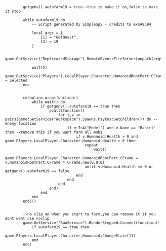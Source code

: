 			getgenv().autofarm19 = true--true to make it on,false to make it stop
	
			while autofarm19 do
				-- Script generated by SimpleSpy - credits to exx#9394
	
				local args = {
					[1] = "GetQuest",
					[2] = 19
				}
	
				game:GetService("ReplicatedStorage").RemoteEvent:FireServer(unpack(args))
	
				wait(5)
				game:GetService("Players").LocalPlayer.Character.HumanoidRootPart.CFrame = Selected
			end
	
	
			coroutine.wrap(function()
				while wait() do
					if getgenv().autofarm19 == true then
						pcall(function()
							for i,v in pairs(game:GetService("Workspace").Spawns.Psykos:GetChildren()) do --enemy location
								if v:IsA("Model") and v.Name == "Bahiri" then --remove this if you want farm all mobs 
									if v.Humanoid.Health > 0 and game.Players.LocalPlayer.Character.Humanoid.Health > 0 then
										repeat
											wait()
											game.Players.LocalPlayer.Character.HumanoidRootPart.CFrame = v.HumanoidRootPart.CFrame * CFrame.new(0,0,0)
										until v.Humanoid.Health <= 0 or getgenv().autofarm19 == false
									end
								end
							end
						end)
					end
				end
			end)()
	
	
			--no clip on when you start to farm,you can remove it if you dont want use noclip
			game:GetService("RunService").RenderStepped:Connect(function() 
				if autofarm19 == true then
					game.Players.LocalPlayer.Character.Humanoid:ChangeState(11)
				end
			end)
